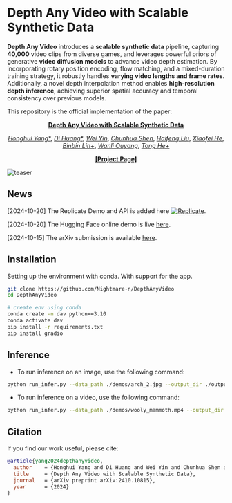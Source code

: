 # Depth Any Video with Scalable Synthetic Data

**Depth Any Video** introduces a **scalable synthetic data** pipeline, capturing **40,000** video clips from diverse games, and leverages powerful priors of generative **video diffusion models** to advance video depth estimation. By incorporating rotary position encoding, flow matching, and a mixed-duration training strategy, it robustly handles **varying video lengths and frame rates**. Additionally, a novel depth interpolation method enables **high-resolution depth inference**, achieving superior spatial accuracy and temporal consistency over previous models.

This repository is the official implementation of the paper:
<div align='center'>

[**Depth Any Video with Scalable Synthetic Data**](http://arxiv.org/abs/2410.10815)

[*Honghui Yang**](https://hhyangcs.github.io/),
[*Di Huang**](https://dihuang.me/),
[*Wei Yin*](https://scholar.google.com/citations?user=ZIf_rtcAAAAJ),
[*Chunhua Shen*](https://scholar.google.com/citations?user=Ljk2BvIAAAAJ),
[*Haifeng Liu*](https://scholar.google.com/citations?user=oW108fUAAAAJ),
[*Xiaofei He*](https://scholar.google.com/citations?user=QLLFowsAAAAJ),
[*Binbin Lin+*](https://scholar.google.com/citations?user=Zmvq4KYAAAAJ),
[*Wanli Ouyang*](https://scholar.google.com/citations?user=pw_0Z_UAAAAJ),
[*Tong He+*](https://scholar.google.com/citations?user=kWADCMUAAAAJ)

[**[Project Page]**](https://depthanyvideo.github.io/)
</div>

![teaser](assets/teaser.png)

## News

[2024-10-20] The Replicate Demo and API is added here [![Replicate](https://replicate.com/chenxwh/depth-any-video/badge)](https://replicate.com/chenxwh/depth-any-video).

[2024-10-20] The Hugging Face online demo is live [here](https://huggingface.co/spaces/hhyangcs/depth-any-video).

[2024-10-15] The arXiv submission is available [here](https://arxiv.org/abs/2410.10815).

## Installation

Setting up the environment with conda. With support for the app.

```bash
git clone https://github.com/Nightmare-n/DepthAnyVideo
cd DepthAnyVideo

# create env using conda
conda create -n dav python==3.10
conda activate dav
pip install -r requirements.txt
pip install gradio
```

## Inference
- To run inference on an image, use the following command:
```bash
python run_infer.py --data_path ./demos/arch_2.jpg --output_dir ./outputs/ --max_resolution 2048
```

- To run inference on a video, use the following command:
```bash
python run_infer.py --data_path ./demos/wooly_mammoth.mp4 --output_dir ./outputs/ --max_resolution 960
```

## Citation

If you find our work useful, please cite:

```bibtex
@article{yang2024depthanyvideo,
  author    = {Honghui Yang and Di Huang and Wei Yin and Chunhua Shen and Haifeng Liu and Xiaofei He and Binbin Lin and Wanli Ouyang and Tong He},
  title     = {Depth Any Video with Scalable Synthetic Data},
  journal   = {arXiv preprint arXiv:2410.10815},
  year      = {2024}
}
```

